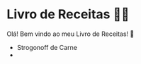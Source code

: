 # Livro de Receitas :woman_cook:

Olá! Bem vindo ao meu Livro de Receitas! :wave:

- Strogonoff de Carne
- ​

